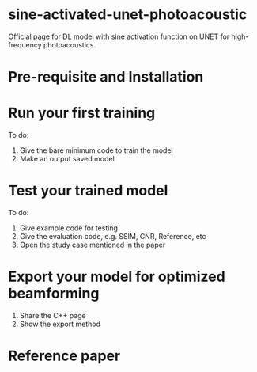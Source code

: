 # sine-activated-unet-photoacoustic
Official page for DL model with sine activation function on UNET for high-frequency photoacoustics.

# Pre-requisite and Installation

# Run your first training
To do: 
1. Give the bare minimum code to train the model
2. Make an output saved model

# Test your trained model
To do:
1. Give example code for testing
2. Give the evaluation code, e.g. SSIM, CNR, Reference, etc
3. Open the study case mentioned in the paper

# Export your model for optimized beamforming
1. Share the C++ page
2. Show the export method

# Reference paper
